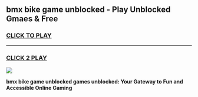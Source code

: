 
## bmx bike game unblocked - Play Unblocked Gmaes & Free
<h3>
<a href="https://news.freeplayer.one?title=bmx_bike_game_unblocked&ref=23F">CLICK TO PLAY</a></h3>
<hr>

<h3>
<a href="https://news.freeplayer.one?title=bmx_bike_game_unblocked&ref=23F">CLICK 2 PLAY</a>
  
</h3>

<a href="https://news.freeplayer.one?title=bmx_bike_game_unblocked&ref=23F/"><img src="https://clearcache.store/games.png"></a>


**bmx bike game unblocked games unblocked: Your Gateway to Fun and Accessible Online Gaming**
